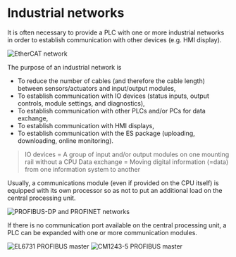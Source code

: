 # Industrial networks

It is often necessary to provide a PLC with one or more industrial networks in order to establish communication with other devices (e.g. HMI display).

![EtherCAT network](/images/ethercat.png "EtherCAT network ©2020 Beckhoff") 

The purpose of an industrial network is
- To reduce the number of cables (and therefore the cable length) between sensors/actuators and input/output modules,
- To establish communication with IO devices (status inputs, output controls, module settings, and diagnostics),
- To establish communication with other PLCs and/or PCs for data exchange,
- To establish communication with HMI displays,
- To establish communication with the ES package (uploading, downloading, online monitoring).

> IO devices = A group of input and/or output modules on one mounting rail without a CPU
> Data exchange = Moving digital information (=data) from one information system to another

Usually, a communications module (even if provided on the CPU itself) is equipped with its own processor so as not to put an additional load on the central processing unit.

![PROFIBUS-DP and PROFINET networks](/images/profi_networks.png "PROFIBUS-DP and PROFINET networks ©2020 Siemens") 

If there is no communication port available on the central processing unit, a PLC can be expanded with one or more communication modules.

![EL6731 PROFIBUS master](/images/el6731.png "EL6731 PROFIBUS master ©2020 Beckhoff") ![CM1243-5 PROFIBUS master](/images/cm1243_5.png "CM1243-5 PROFIBUS master ©2020 Siemens") 